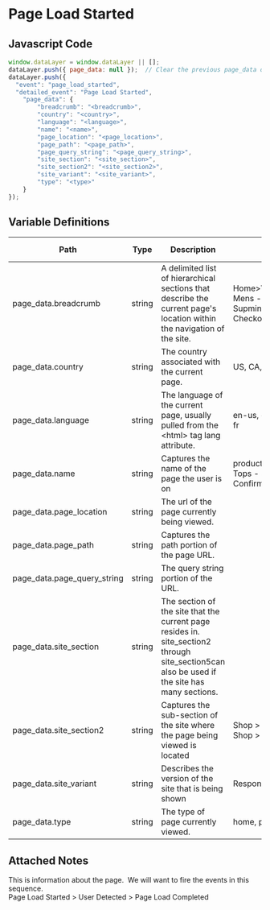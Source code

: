 # Page Load Started

### 

## Javascript Code
```js
window.dataLayer = window.dataLayer || [];
dataLayer.push({ page_data: null });  // Clear the previous page_data object.
dataLayer.push({
  "event": "page_load_started",
  "detailed_event": "Page Load Started",
    "page_data": {
        "breadcrumb": "<breadcrumb>",
        "country": "<country>",
        "language": "<language>",
        "name": "<name>",
        "page_location": "<page_location>",
        "page_path": "<page_path>",
        "page_query_string": "<page_query_string>",
        "site_section": "<site_section>",
        "site_section2": "<site_section2>",
        "site_variant": "<site_variant>",
        "type": "<type>"
    }
});
```

## Variable Definitions

|Path|Type|Description|Example|Pattern|Min Length|Max Length|Minimum|Maximum|Multiple Of|
| --- | --- | --- | --- | --- | --- | --- | --- | --- | --- |
|page_data.breadcrumb|string|A delimited list of hierarchical sections that describe the current page's location within the navigation of the site.|Home&gt;Women&gt;Tops&gt;Sweaters, Mens - Tops - Sweaters - Supmina, Wool, Rayon, Checkout &gt; Order Thank You|||||||
|page_data.country|string|The country associated with the current page.|US, CA, FR, UK|||||||
|page_data.language|string|The language of the current page, usually pulled from the &lt;html&gt; tag lang attribute.|en-us, en-gb, ch-cn, fr-ca, fr-fr|||||||
|page_data.name|string|Captures the name of the page the user is on|product - XYZ123, Mens - Tops - Sweaters, Order Confirmation|||||||
|page_data.page_location|string|The url of the page currently being viewed.||||||||
|page_data.page_path|string|Captures the path portion of the page URL.||||||||
|page_data.page_query_string|string|The query string portion of the URL.||||||||
|page_data.site_section|string|The section of the site that the current page resides in. site\_section2 through site\_section5can also be used if the site has many sections.||||||||
|page_data.site_section2|string|Captures the sub-section of the site where the page being viewed is located|Shop &gt; Kids, Shop &gt; Mens, Shop &gt; Womens|||||||
|page_data.site_variant|string|Describes the version of the site that is being shown|Responsive, Mobile, Desktop|||||||
|page_data.type|string|The type of page currently viewed.|home, pdp, article|||||||

## Attached Notes

<p>This is information about the page.&nbsp; We will want to fire the events in this sequence.<br />Page Load Started &gt; User Detected &gt; Page Load Completed</p>
